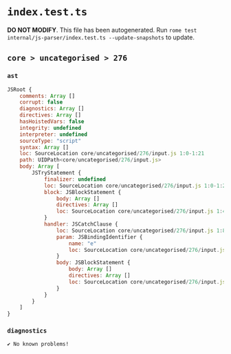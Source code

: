 # `index.test.ts`

**DO NOT MODIFY**. This file has been autogenerated. Run `rome test internal/js-parser/index.test.ts --update-snapshots` to update.

## `core > uncategorised > 276`

### `ast`

```javascript
JSRoot {
	comments: Array []
	corrupt: false
	diagnostics: Array []
	directives: Array []
	hasHoistedVars: false
	integrity: undefined
	interpreter: undefined
	sourceType: "script"
	syntax: Array []
	loc: SourceLocation core/uncategorised/276/input.js 1:0-1:21
	path: UIDPath<core/uncategorised/276/input.js>
	body: Array [
		JSTryStatement {
			finalizer: undefined
			loc: SourceLocation core/uncategorised/276/input.js 1:0-1:21
			block: JSBlockStatement {
				body: Array []
				directives: Array []
				loc: SourceLocation core/uncategorised/276/input.js 1:4-1:7
			}
			handler: JSCatchClause {
				loc: SourceLocation core/uncategorised/276/input.js 1:8-1:21
				param: JSBindingIdentifier {
					name: "e"
					loc: SourceLocation core/uncategorised/276/input.js 1:15-1:16 (e)
				}
				body: JSBlockStatement {
					body: Array []
					directives: Array []
					loc: SourceLocation core/uncategorised/276/input.js 1:18-1:21
				}
			}
		}
	]
}
```

### `diagnostics`

```
✔ No known problems!

```
